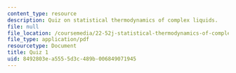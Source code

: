 ```yaml
---
content_type: resource
description: Quiz on statistical thermodynamics of complex liquids.
file: null
file_location: /coursemedia/22-52j-statistical-thermodynamics-of-complex-liquids-spring-2004/8492803ea5555d3c489b006849071945_52_quiz1_chen_4.pdf
file_type: application/pdf
resourcetype: Document
title: Quiz 1
uid: 8492803e-a555-5d3c-489b-006849071945
---
```


